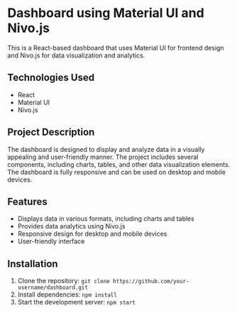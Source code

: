 # Dashboard using Material UI and Nivo.js

This is a React-based dashboard that uses Material UI for frontend design and Nivo.js for data visualization and analytics.

## Technologies Used

- React
- Material UI
- Nivo.js

## Project Description

The dashboard is designed to display and analyze data in a visually appealing and user-friendly manner. The project includes several components, including charts, tables, and other data visualization elements. The dashboard is fully responsive and can be used on desktop and mobile devices.

## Features

- Displays data in various formats, including charts and tables
- Provides data analytics using Nivo.js
- Responsive design for desktop and mobile devices
- User-friendly interface

## Installation

1. Clone the repository: `git clone https://github.com/your-username/dashboard.git`
2. Install dependencies: `npm install`
3. Start the development server: `npm start`


